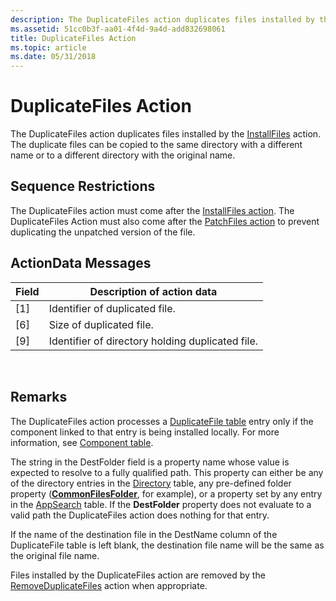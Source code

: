 ```yaml
---
description: The DuplicateFiles action duplicates files installed by the InstallFiles action. The duplicate files can be copied to the same directory with a different name or to a different directory with the original name.
ms.assetid: 51cc0b3f-aa01-4f4d-9a4d-add832698061
title: DuplicateFiles Action
ms.topic: article
ms.date: 05/31/2018
---
```


# DuplicateFiles Action

The DuplicateFiles action duplicates files installed by the [InstallFiles](installfiles-action.md) action. The duplicate files can be copied to the same directory with a different name or to a different directory with the original name.

## Sequence Restrictions

The DuplicateFiles action must come after the [InstallFiles action](installfiles-action.md). The DuplicateFiles Action must also come after the [PatchFiles action](patchfiles-action.md) to prevent duplicating the unpatched version of the file.

## ActionData Messages



| Field | Description of action data                       |
|-------|--------------------------------------------------|
| \[1\] | Identifier of duplicated file.                   |
| \[6\] | Size of duplicated file.                         |
| \[9\] | Identifier of directory holding duplicated file. |



 

## Remarks

The DuplicateFiles action processes a [DuplicateFile table](duplicatefile-table.md) entry only if the component linked to that entry is being installed locally. For more information, see [Component table](component-table.md).

The string in the DestFolder field is a property name whose value is expected to resolve to a fully qualified path. This property can either be any of the directory entries in the [Directory](directory-table.md) table, any pre-defined folder property ([**CommonFilesFolder**](commonfilesfolder.md), for example), or a property set by any entry in the [AppSearch](appsearch-table.md) table. If the **DestFolder** property does not evaluate to a valid path the DuplicateFiles action does nothing for that entry.

If the name of the destination file in the DestName column of the DuplicateFile table is left blank, the destination file name will be the same as the original file name.

Files installed by the DuplicateFiles action are removed by the [RemoveDuplicateFiles](removeduplicatefiles-action.md) action when appropriate.

 

 



